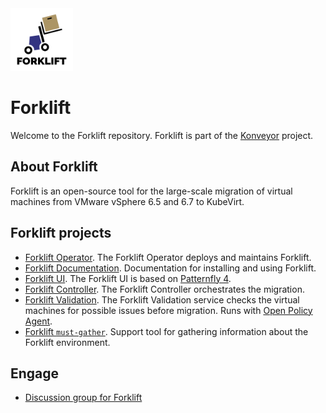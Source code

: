 <img src="img/forklift-logo-lightbg.svg" alt="Logo" width="100" />

# Forklift

Welcome to the Forklift repository. Forklift is part of the [Konveyor](https://www.konveyor.io/) project.

## About Forklift

Forklift is an open-source tool for the large-scale migration of virtual machines from VMware vSphere 6.5 and 6.7 to KubeVirt.

## Forklift projects

* [Forklift Operator](https://github.com/konveyor/forklift-operator). The Forklift Operator deploys and maintains Forklift.
* [Forklift Documentation](https://github.com/konveyor/forklift-documentation). Documentation for installing and using Forklift.
* [Forklift UI](https://github.com/konveyor/forklift-ui). The Forklift UI is based on [Patternfly 4](https://www.patternfly.org/v4/).
* [Forklift Controller](https://github.com/konveyor/forklift-controller). The Forklift Controller orchestrates the migration.
* [Forklift Validation](https://github.com/konveyor/forklift-validation). The Forklift Validation service checks the virtual machines for possible issues before migration. Runs with [Open Policy Agent](https://www.openpolicyagent.org/).
* [Forklift `must-gather`](https://github.com/konveyor/forklift-must-gather). Support tool for gathering information about the Forklift environment.

## Engage

* [Discussion group for Forklift](https://groups.google.com/g/forklift-dev)

